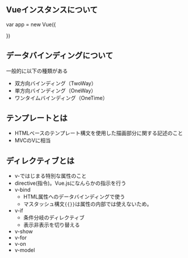 
## Vueインスタンスについて
var app = new Vue({

})

## データバインディングについて

一般的に以下の種類がある

- 双方向バインディング（TwoWay）
- 単方向バインディング（OneWay）
- ワンタイムバインディング（OneTime）

## テンプレートとは
- HTMLベースのテンプレート構文を使用した描画部分に関する記述のこと
- MVCのVに相当

## ディレクティブとは
- v-ではじまる特別な属性のこと
- directive(指令)。Vue.jsになんらかの指示を行う
- v-bind
    - HTML属性へのデータバインディングで使う
    - マスタッシュ構文`{{}}`は属性の内部では使えないため。
- v-if
    - 条件分岐のディレクティブ
    - 表示非表示を切り替える 
- v-show
- v-for
- v-on
- v-model
